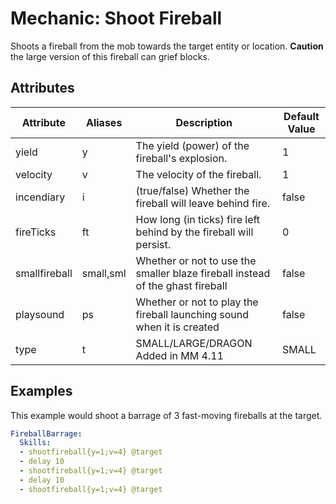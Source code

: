 Mechanic: Shoot Fireball
========================

Shoots a fireball from the mob towards the target entity or location.
**Caution** the large version of this fireball can grief blocks.

Attributes
----------

| Attribute | Aliases   | Description  | Default Value |
|---------------|-----------|--------------------------------------------------------------------------------|---------------|
| yield | y | The yield (power) of the fireball's explosion.| 1 |
| velocity  | v | The velocity of the fireball. | 1 |
| incendiary| i | (true/false) Whether the fireball will leave behind fire.  | false |
| fireTicks | ft| How long (in ticks) fire left behind by the fireball will persist. | 0 |
| smallfireball | small,sml | Whether or not to use the smaller blaze fireball instead of the ghast fireball | false |
| playsound | ps| Whether or not to play the fireball launching sound when it is created | false |
| type  | t  | SMALL/LARGE/DRAGON Added in MM 4.11 | SMALL |

  

Examples
--------

This example would shoot a barrage of 3 fast-moving fireballs at the
target.
```yaml
FireballBarrage:
  Skills:
  - shootfireball{y=1;v=4} @target
  - delay 10
  - shootfireball{y=1;v=4} @target
  - delay 10
  - shootfireball{y=1;v=4} @target
```